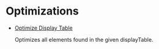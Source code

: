 # Optimizations

- [ Optimize Display Table ](/docs/identitymanager/6.2/identitymanager/integration-guide/toolkit/xml-configuration/configuration/scaffoldings/optimizations/optimizedisplaytable/index.md)

  Optimizes all elements found in the given displayTable.
